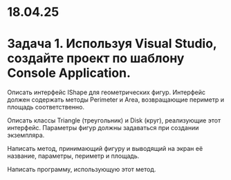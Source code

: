 # 18.04.25
# Задача 1. Используя Visual Studio, создайте проект по шаблону Console Application.

Описать интерфейс IShape для геометрических фигур. Интерфейс должен содержать методы Perimeter и Area, возвращающие периметр и площадь соответственно.

Описать классы Triangle (треугольник) и Disk (круг), реализующие этот интерфейс. Параметры фигур должны задаваться при создании экземпляра.

Написать метод, принимающий фигуру и выводящий на экран её название, параметры, периметр и площадь.

Написать программу, использующую этот метод.
